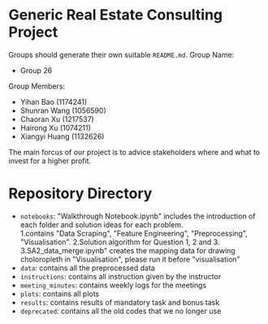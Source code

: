 # Generic Real Estate Consulting Project
Groups should generate their own suitable `README.md`.
Group Name:  
- Group 26

Group Members:  
- Yihan Bao (1174241)
- Shunran Wang (1056590)
- Chaoran Xu (1217537)
- Hairong Xu (1074211)
- Xiangyi Huang (1132626)

The main forcus of our project is to advice stakeholders where and what to invest for a higher profit.

# Repository Directory
- `notebooks`: "Walkthrough Notebook.ipynb" includes the introduction of each folder and solution ideas for each problem.  
  1.contains "Data Scraping", "Feature Engineering", "Preprocessing", "Visualisation". 
  2.Solution algorithm for Question 1, 2 and 3.  
  3.SA2_data_merge.ipynb" creates the mapping data for drawing choloropleth in "Visualisation", please run it before "visualisation"  
- `data`: contains all the preprocessed data
- `instructions`: contains all instruction given by the instructor
- `meeting_minutes`: contains weekly logs for the meetings
- `plots`: contains all plots
- `results`: contains results of mandatory task and bonus task
- `deprecated`: contains all the old codes that we no longer use
